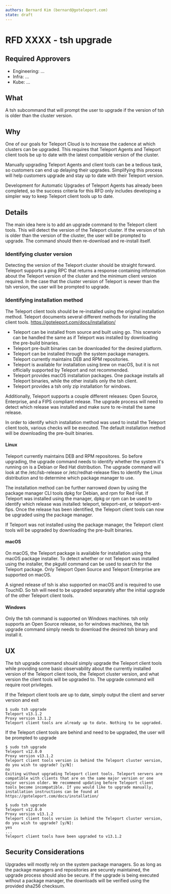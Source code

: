 ```yaml
---
authors: Bernard Kim (bernard@goteleport.com)
state: draft
---
```

# RFD XXXX - tsh upgrade

## Required Approvers

* Engineering: ...
* Infra: ...
* Kube: ...

## What

A tsh subcommand that will prompt the user to upgrade if the version of tsh is older than the cluster version.

## Why

One of our goals for Teleport Cloud is to increase the cadence at which clusters can be upgraded.
This requires that Teleport Agents and Teleport client tools be up to date with the latest compatible version of the cluster.

Manually upgrading Teleport Agents and client tools can be a tedious task, so customers can end up delaying their upgrades.
Simplifying this process will help customers upgrade and stay up to date with their Teleport version.

Development for Automatic Upgrades of Teleport Agents has already been completed, so the success criteria for this RFD only includes developing a simpler way to keep Teleport client tools up to date.

## Details

The main idea here is to add an upgrade command to the Teleport client tools. This will detect the version of the Teleport cluster.
If the version of tsh is older than the version of the cluster, the user will be prompted to upgrade.
The command should then re-download and re-install itself.

### Identifying cluster version

Detecting the version of the Teleport cluster should be straight forward.
Teleport supports a ping RPC that returns a response containing information about the Teleport version of the cluster and the minimum client version required.
In the case that the cluster version of Teleport is newer than the tsh version, the user will be prompted to upgrade.

### Identifying installation method

The Teleport client tools should be re-installed using the original installation method.
Teleport documents several different methods for installing the client tools. https://goteleport.com/docs/installation/
- Teleport can be installed from source and built using go. This scenario can be handled the same as if Teleport was installed by downloading the pre-build binaries.
- Teleport pre-built binaries can be downloaded for the desired platform.
- Teleport can be installed through the system package managers. Teleport currently maintains DEB and RPM repositories.
- Teleport is available for installation using brew on macOS, but it is not officially supported by Teleport and not recommended.
- Teleport provides macOS installation packages. One package installs all Teleport binaries, while the other installs only the tsh client.
- Teleport provides a tsh only zip installation for windows.

Additionally, Teleport supports a couple different releases: Open Source, Enterprise, and a FIPS compliant release.
The upgrade process will need to detect which release was installed and make sure to re-install the same release.

In order to identify which installation method was used to install the Teleport client tools, various checks will be executed.
The default installation method will be downloading the pre-built binaries.

#### Linux

Teleport currently maintains DEB and RPM repositores.
So before upgrading, the upgrade command needs to identify whether the system it's running on is a Debian or Red Hat distribution.
The upgrade command will look at the /etc/lsb-release or /etc/redhat-release files to identify the Linux distribution and to determine which package manager to use.

The installation method can be further narrowed down by using the package manager CLI tools dpkg for Debian, and rpm for Red Hat.
If Teleport was installed using the manager, dpkg or rpm can be used to identify which release was installed: teleport, teleport-ent, or teleport-ent-fips.
Once the release has been identified, the Teleport client tools can now be upgraded using the package manager.

If Teleport was not installed using the package manager, the Teleport client tools will be upgraded by downloading the pre-built binaries.

#### macOS

On macOS, the Teleport package is available for installation using the macOS package installer.
To detect whether or not Teleport was installed using the installer, the pkgutil command can be used to search for the Teleport package.
Only Teleport Open Source and Teleport Enterprise are supported on macOS.

A signed release of tsh is also supported on macOS and is required to use TouchID.
So tsh will need to be upgraded separately after the initial upgrade of the other Teleport client tools.

#### Windows

Only the tsh command is supported on Windows machines.
tsh only supports an Open Source release, so for windows machines, the tsh upgrade command simply needs to download the desired tsh binary and install it.

## UX

The tsh upgrade command should simply upgrade the Teleport client tools while providing some basic observability about the currently installed version of the Teleport client tools, the Teleport cluster version, and what version the client tools will be upgraded to.
The upgrade command will require root privileges.

If the Teleport client tools are up to date, simply output the client and server version and exit
```console
$ sudo tsh upgrade
Teleport v13.1.2
Proxy version 13.1.2
Teleport client tools are already up to date. Nothing to be upgraded.
```

If the Teleport client tools are behind and need to be upgraded, the user will be prompted to upgrade
```console
$ sudo tsh upgrade
Teleport v12.0.0
Proxy version v13.1.2
Teleport client tools version is behind the Teleport cluster version, do you wish to upgrade? [y/N]:
no
Exiting without upgrading Teleport client tools. Teleport servers are compatible with clients that are on the same major version or one major version older. We recommend updating before Teleport client tools become incompatible. If you would like to upgrade manually, installation instructions can be found at https://goteleport.com/docs/installation/

$ sudo tsh upgrade
Teleport v12.0.0
Proxy version v13.1.2
Teleport client tools version is behind the Teleport cluster version, do you wish to upgrade? [y/N]:
yes
...
Teleport client tools have been upgraded to v13.1.2
```

## Security Considerations

Upgrades will mostly rely on the system package managers.
So as long as the package managers and repositories are securely maintained, the upgrade process should also be secure.
If the upgrade is being executed without a package manager, the downloads will be verified using the provided sha256 checksum.

